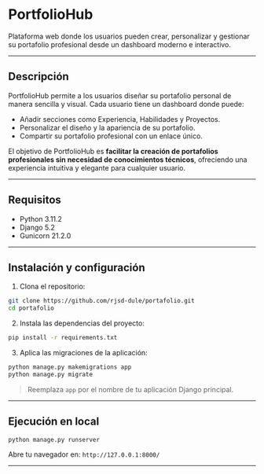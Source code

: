 # PortfolioHub

Plataforma web donde los usuarios pueden crear, personalizar y gestionar su portafolio profesional desde un dashboard moderno e interactivo.

---

## Descripción

PortfolioHub permite a los usuarios diseñar su portafolio personal de manera sencilla y visual. Cada usuario tiene un dashboard donde puede:

* Añadir secciones como Experiencia, Habilidades y Proyectos.
* Personalizar el diseño y la apariencia de su portafolio.
* Compartir su portafolio profesional con un enlace único.

El objetivo de PortfolioHub es **facilitar la creación de portafolios profesionales sin necesidad de conocimientos técnicos**, ofreciendo una experiencia intuitiva y elegante para cualquier usuario.

---

## Requisitos

* Python 3.11.2
* Django 5.2
* Gunicorn 21.2.0

---

## Instalación y configuración

1. Clona el repositorio:

```bash
git clone https://github.com/rjsd-dule/portafolio.git
cd portafolio
```

2. Instala las dependencias del proyecto:

```bash
pip install -r requirements.txt
```

3. Aplica las migraciones de la aplicación:

```bash
python manage.py makemigrations app
python manage.py migrate
```

> Reemplaza `app` por el nombre de tu aplicación Django principal.

---

## Ejecución en local

```bash
python manage.py runserver
```

Abre tu navegador en: `http://127.0.0.1:8000/`

---
